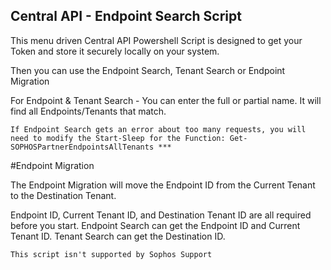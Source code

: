 ## Central API - Endpoint Search Script

This menu driven Central API Powershell Script is designed to get your Token and store it securely locally on your system. 

Then you can use the Endpoint Search, Tenant Search or Endpoint Migration

For Endpoint & Tenant Search - You can enter the full or partial name. It will find all Endpoints/Tenants that match.

```
If Endpoint Search gets an error about too many requests, you will need to modify the Start-Sleep for the Function: Get-SOPHOSPartnerEndpointsAllTenants ***
```  

#Endpoint Migration

The Endpoint Migration will move the Endpoint ID from the Current Tenant to the Destination Tenant.

Endpoint ID, Current Tenant ID, and Destination Tenant ID are all required before you start.
Endpoint Search can get the Endpoint ID and Current Tenant ID. 
Tenant Search can get the Destination ID.
  
```
This script isn't supported by Sophos Support
```
